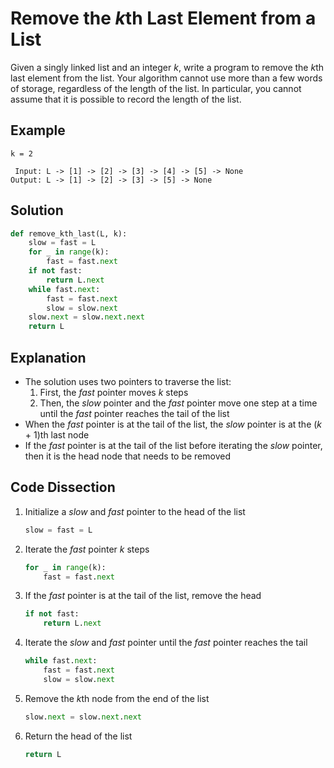 # Remove the *k*th Last Element from a List
Given a singly linked list and an integer _k_, write a program to remove the *k*th last element from the list. Your algorithm cannot use more than a few words of storage, regardless of the length of the list. In particular, you cannot assume that it is possible to record the length of the list.
  
## Example
```
k = 2

 Input: L -> [1] -> [2] -> [3] -> [4] -> [5] -> None
Output: L -> [1] -> [2] -> [3] -> [5] -> None
```
  
## Solution
```python
def remove_kth_last(L, k):
    slow = fast = L
    for _ in range(k):
        fast = fast.next
    if not fast:
        return L.next
    while fast.next:
        fast = fast.next
        slow = slow.next
    slow.next = slow.next.next
    return L
```
  
## Explanation
* The solution uses two pointers to traverse the list:
    1. First, the _fast_ pointer moves _k_ steps
    2. Then, the _slow_ pointer and the _fast_ pointer move one step at a time until the _fast_ pointer reaches the tail of the list
* When the _fast_ pointer is at the tail of the list, the _slow_ pointer is at the (_k_ + 1)th last node
* If the _fast_ pointer is at the tail of the list before iterating the _slow_ pointer, then it is the head node that needs to be removed
  
## Code Dissection
1. Initialize a _slow_ and _fast_ pointer to the head of the list
    ```python
    slow = fast = L
    ```
2. Iterate the _fast_ pointer _k_ steps
    ```python
    for _ in range(k):
        fast = fast.next
    ```
3. If the _fast_ pointer is at the tail of the list, remove the head
    ```python
    if not fast:
        return L.next
    ```
4. Iterate the _slow_ and _fast_ pointer until the _fast_ pointer reaches the tail
    ```python
    while fast.next:
        fast = fast.next
        slow = slow.next
    ```
5. Remove the *k*th node from the end of the list
    ```python
    slow.next = slow.next.next
    ```
6. Return the head of the list
    ```python
    return L
    ```